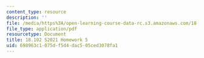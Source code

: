 ```yaml
---
content_type: resource
description: ''
file: /media/https%3A/open-learning-course-data-rc.s3.amazonaws.com/18-102-introduction-to-functional-analysis-spring-2021/698963c1075df5d4dac505ced3078fa1_MIT18_102s21_hw5.pdf
file_type: application/pdf
resourcetype: Document
title: 18.102 S2021 Homework 5
uid: 698963c1-075d-f5d4-dac5-05ced3078fa1
---
```


